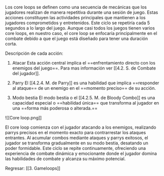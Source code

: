 	
Los core loops se definen como una secuencia de mecánicas que los jugadores realizan de manera repetitiva durante una sesión de juego. Estas acciones constituyen las actividades principales que mantienen a los jugadores comprometidos y entretenidos. Este ciclo se repetiría cada 5 segundos a lo largo del juego. Aunque casi todos los juegos tienen varios core loops, en nuestro caso, el core loop se enfocaría principalmente en el combate debido a que el juego está diseñado para tener una duración corta.

Descripción de cada acción:
1. Atacar 
Esta acción central implica el ==enfrentamiento directo con los enemigos del juego==. Para mas información ver [[4.2. S. de Combate del jugador]].

2. Parry
El  [[4.2.4. M. de Parry]] es una habilidad que implica ==responder al ataque== de un enemigo en el ==momento preciso== de su acción.

3. Modo bestia
El modo bestia o el [[4.2.5. M. de Bloody Combo]] es una capacidad especial o ==habilidad única== que transforma al jugador en una ==forma más poderosa o alterada.== 

![[Core loop.png]]

El core loop comienza con el jugador atacando a los enemigos, realizando parrys precisos en el momento exacto para contrarrestar los ataques entrantes. Al acumular combos mediante ataques y parrys exitosos, el jugador se transforma gradualmente en su modo bestia, desatando un poder formidable. Este ciclo se repite continuamente, ofreciendo una experiencia de combate dinámica y emocionante donde el jugador domina las habilidades de combate y alcanza su máximo potencial.


Regresar: [[3. Gameloops]]